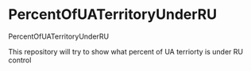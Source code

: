 # PercentOfUATerritoryUnderRU
PercentOfUATerritoryUnderRU

This repository will try to show what percent of UA terriorty is under RU control
